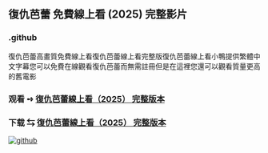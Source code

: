 ## 復仇芭蕾 免費線上看 (2025) 完整影片

### .github

復仇芭蕾高畫質免費線上看復仇芭蕾線上看完整版復仇芭蕾線上看小鴨提供繁體中文字幕您可以免費在線觀看復仇芭蕾而無需註冊但是在這裡您還可以觀看質量更高的舊電影

### 观看 ➺ [復仇芭蕾線上看（2͏0͏2͏5͏） 完整版本](https://watching4khdmovies.blogspot.com/2025/06/ballerina-zh.html)

### 下载 ⇆ [復仇芭蕾線上看（2͏0͏2͏5͏） 完整版本](https://watching4khdmovies.blogspot.com/2025/06/ballerina-zh.html)

<a href="https://watching4khdmovies.blogspot.com/2025/06/ballerina-zh.html" rel="nofollow"><img src="https://image.tmdb.org/t/p/w1280/5RuBsGKMmMwxsLkhdQ5CJdeBgar.jpg" alt="github" data-canonical-src="https://image.tmdb.org/t/p/w1280/5RuBsGKMmMwxsLkhdQ5CJdeBgar.jpg" style="max-width: 100%;"></a>
